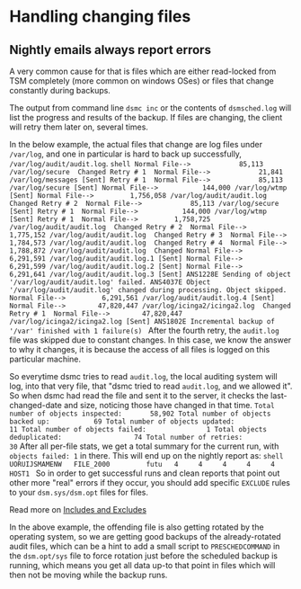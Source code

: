 Handling changing files
============================

Nightly emails always report errors
--------------------------------------

A very common cause for that is files which are either read-locked
from TSM completely (more common on windows OSes) or files that change
constantly during backups.

The output from command line `dsmc inc` or the contents of
`dsmsched.log` will list the progress and results of the backup. If
files are changing, the client will retry them later on, several times.

In the below example, the actual files that change are log files under
`/var/log`, and one in particular is hard to back up successfully,
`/var/log/audit/audit.log`.
    ```shell
    Normal File-->            85,113 /var/log/secure  Changed
    Retry # 1  Normal File-->            21,841 /var/log/messages [Sent]
    Retry # 1  Normal File-->            85,113 /var/log/secure [Sent]
    Normal File-->           144,000 /var/log/wtmp [Sent]
    Normal File-->         1,756,058 /var/log/audit/audit.log  Changed
    Retry # 2  Normal File-->            85,113 /var/log/secure [Sent]
    Retry # 1  Normal File-->           144,000 /var/log/wtmp [Sent]
    Retry # 1  Normal File-->         1,758,725 /var/log/audit/audit.log  Changed
    Retry # 2  Normal File-->         1,775,152 /var/log/audit/audit.log  Changed
    Retry # 3  Normal File-->         1,784,573 /var/log/audit/audit.log  Changed
    Retry # 4  Normal File-->         1,788,872 /var/log/audit/audit.log  Changed
    Normal File-->         6,291,591 /var/log/audit/audit.log.1 [Sent]
    Normal File-->         6,291,599 /var/log/audit/audit.log.2 [Sent]
    Normal File-->         6,291,641 /var/log/audit/audit.log.3 [Sent]
    ANS1228E Sending of object '/var/log/audit/audit.log' failed.
    ANS4037E Object '/var/log/audit/audit.log' changed during processing.
    Object skipped.
    Normal File-->         6,291,561 /var/log/audit/audit.log.4 [Sent]
    Normal File-->        47,820,447 /var/log/icinga2/icinga2.log  Changed
    Retry # 1  Normal File-->        47,820,447 /var/log/icinga2/icinga2.log [Sent]
    ANS1802E Incremental backup of '/var' finished with 1 failure(s)
    ```
After the fourth retry, the `audit.log` file was skipped due to constant
changes. In this case, we know the answer to why it changes, it is
because the access of all files is logged on this particular machine.

So everytime dsmc tries to read `audit.log`, the local auditing system
will log, into that very file, that "dsmc tried to read `audit.log`, and
we allowed it". So when dsmc had read the file and sent it to the
server, it checks the last-changed-date and size, noticing those have
changed in that time.
    ```
    Total number of objects inspected:       58,902
    Total number of objects backed up:           69
    Total number of objects updated:             11
    Total number of objects failed:               1
    Total objects deduplicated:                  74
    Total number of retries:                     30
    ```
After all per-file stats, we get a total summary for the current run,
with `objects failed: 1` in there. This will end up on the nightly
report as:
    ```shell
    UORUIJSMAMENW   FILE_2000         futu   4     4     4     4     4    HOST1
    ```
So in order to get successful runs and clean reports that point out
other more "real" errors if they occur, you should add specific
`EXCLUDE` rules to your `dsm.sys/dsm.opt` files for files.

Read more on [Includes and Excludes](include-exclude.md)

In the above example, the offending file is also getting rotated by
the operating system, so we are getting good backups of the
already-rotated audit files, which can be a hint to add a small script
to `PRESCHEDCOMMAND` in the `dsm.opt/sys` file to force rotation just
before the scheduled backup is running, which means you get all data
up-to that point in files which will then not be moving while the
backup runs.
